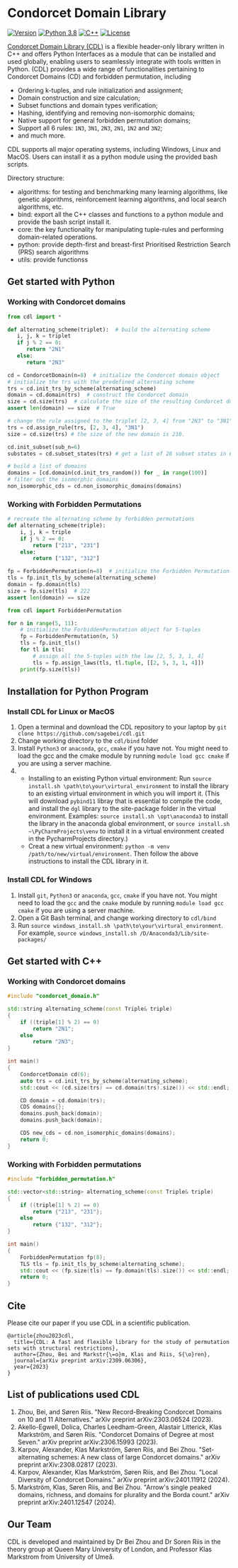 # Condorcet Domain Library 

[![Version](https://img.shields.io/badge/Version-1.1-green.svg)]()
[![Python 3.8](https://img.shields.io/badge/Python-3.6+-blue.svg)](https://www.python.org/downloads/release/python-380/)
[![C++](https://img.shields.io/badge/C++-17-blue.svg?style=flat&logo=c%2B%2B)]()
[![License](https://img.shields.io/badge/License-Apache%202.0-blue.svg)](./license)

[Condorcet Domain Library (CDL)](https://arxiv.org/pdf/2309.06306.pdf) is a flexible header-only library written in C++ and offers Python Interfaces as a module that can be
installed and used globally, enabling users to seamlessly integrate with tools written in Python.  (CDL)
provides a wide range of functionalities pertaining to Condorcet Domains (CD) and forbidden permutation, including
- Ordering k-tuples, and rule initialization and assignment;
- Domain construction and size calculation;
- Subset functions and domain types verification;
- Hashing, identifying and removing non-isomorphic domains;
- Native support for general forbidden permutation domains;
- Support all 6 rules: `1N3`, `3N1`, `2N3`, `2N1`, `1N2` and `3N2`;
- and much more.

CDL supports all major operating systems, including Windows, Linux and MacOS. Users can install it as a python module using 
the provided bash scripts. 

Directory structure:
- algorithms: for testing and benchmarking many learning algorithms, like genetic algorithms, reinforcement learning 
algorithms, and local search algorithms, etc.
- bind: export all the C++ classes and functions to a python module and provide the bash script install it. 
- core: the key functionality for manipulating tuple-rules and performing domain-related operations.
- python: provide depth-first and breast-first Prioritised Restriction Search (PRS) search algorithms
- utils: provide functionss  


## Get started with Python
### Working with Condorcet domains
```python
from cdl import *

def alternating_scheme(triplet):  # build the alternating scheme 
   i, j, k = triplet
   if j % 2 == 0:
      return "2N1"
   else:
      return "2N3"

cd = CondorcetDomain(n=8)  # initialize the Condorcet domain object
# initialize the trs with the predefined alternating scheme 
trs = cd.init_trs_by_scheme(alternating_scheme)
domain = cd.domain(trs)  # construct the Condorcet domain
size = cd.size(trs)  # calculate the size of the resulting Condorcet domain (222)
assert len(domain) == size  # True

# change the rule assigned to the triplet [2, 3, 4] from "2N3" to "3N1"
trs = cd.assign_rule(trs, [2, 3, 4], "3N1")
size = cd.size(trs) # the size of the new domain is 210.

cd.init_subset(sub_n=6)
substates = cd.subset_states(trs) # get a list of 28 subset states in 6 alternatives

# build a list of domains
domains = [cd.domain(cd.init_trs_random()) for _ in range(100)]
# filter out the isomorphic domains
non_isomorphic_cds = cd.non_isomorphic_domains(domains)  
```
### Working with Forbidden Permutations
```python
# recreate the alternating scheme by forbidden permutations
def alternating_scheme(triple):  
    i, j, k = triple
    if j % 2 == 0:
        return ["213", "231"]
    else:
        return ["132", "312"]

fp = ForbiddenPermutation(n=8)  # initialize the Forbidden Permutation object
tls = fp.init_tls_by_scheme(alternating_scheme)
domain = fp.domain(tls)
size = fp.size(tls)  # 222
assert len(domain) == size
```


```python
from cdl import ForbiddenPermutation

for n in range(5, 11):
    # initialize the ForbiddenPermutation object for 5-tuples
    fp = ForbiddenPermutation(n, 5) 
    tls = fp.init_tls()
    for tl in tls:
        # assign all the 5-tuples with the law [2, 5, 3, 1, 4]
        tls = fp.assign_laws(tls, tl.tuple, [[2, 5, 3, 1, 4]])
    print(fp.size(tls))
```

## Installation for Python Program
### Install CDL for Linux or MacOS
1. Open a terminal and download the CDL repository to your laptop by `git clone https://github.com/sagebei/cdl.git`
2. Change working directory to the `cdl/bind` folder
3. Install `Python3` or `anaconda`, `gcc`, `cmake` if you have not. You might need to load the gcc
   and the cmake module by running `module load gcc cmake` if you are using a server machine. 
4. - Installing to an existing Python virtual environment: Run `source install.sh \path\to\your\virtural_environment` to install 
   the library to an existing virtual environment in which you will import it.
   (This will download `pybind11` libray that is essential to compile the code,
   and install the `dgl` library to the site-package folder in the virtual environment.
   Examples: `source install.sh \opt\anaconda3` to install the library in the anaconda global environment, 
   or `source install.sh ~\PyCharmProjects\venv` to install it in a virtual environment
   created in the PycharmProjects directory.) 
   - Creat a new virtual environment: `python -m venv /path/to/new/virtual/environment`. Then follow the above
      instructions to install the CDL library in it. 

### Install CDL for Windows
1. Install `git`, `Python3` or `anaconda`, `gcc`, `cmake` if you have not. You might need to load the `gcc`
   and the `cmake` module by running `module load gcc cmake` if you are using a server machine.
2. Open a Git Bash terminal, and change working directory to `cdl/bind`
3. Run `source windows_install.sh \path\to\your\virtural_environment`. For example, 
   `source windows_install.sh /D/Anaconda3/Lib/site-packages/`

## Get started with C++
### Working with Condorcet domains
```c++
#include "condorcet_domain.h"

std::string alternating_scheme(const Triple& triple)
{
    if ((triple[1] % 2) == 0)
        return "2N1";
    else
        return "2N3";
}

int main()
{
    CondorcetDomain cd(6);
    auto trs = cd.init_trs_by_scheme(alternating_scheme);
    std::cout << (cd.size(trs) == cd.domain(trs).size()) << std::endl;

    CD domain = cd.domain(trs);
    CDS domains{};
    domains.push_back(domain);
    domains.push_back(domain);

    CDS new_cds = cd.non_isomorphic_domains(domains);
    return 0;
}

```
### Working with Forbidden permutations
```c++
#include "forbidden_permutation.h"

std::vector<std::string> alternating_scheme(const Triple& triple)
{
    if ((triple[1] % 2) == 0)
        return {"213", "231"};
    else
        return {"132", "312"};
}

int main()
{
    ForbiddenPermutation fp(8);
    TLS tls = fp.init_tls_by_scheme(alternating_scheme);
    std::cout << (fp.size(tls) == fp.domain(tls).size()) << std::endl;
    return 0;
}
```

## Cite
Please cite our paper if you use CDL in a scientific publication.
```
@article{zhou2023cdl,
  title={CDL: A fast and flexible library for the study of permutation sets with structural restrictions},
  author={Zhou, Bei and Markstr{\=o}m, Klas and Riis, S{\o}ren},
  journal={arXiv preprint arXiv:2309.06306},
  year={2023}
}
```

## List of publications used CDL

1. Zhou, Bei, and Søren Riis. "New Record-Breaking Condorcet Domains on 10 and 11 Alternatives." arXiv preprint arXiv:2303.06524 (2023).
2. Akello-Egwell, Dolica, Charles Leedham-Green, Alastair Litterick, Klas Markström, and Søren Riis. "Condorcet Domains of Degree at most Seven." arXiv preprint arXiv:2306.15993 (2023).
3. Karpov, Alexander, Klas Markström, Søren Riis, and Bei Zhou. "Set-alternating schemes: A new class of large Condorcet domains." arXiv preprint arXiv:2308.02817 (2023).
4. Karpov, Alexander, Klas Markström, Søren Riis, and Bei Zhou. "Local Diversity of Condorcet Domains." arXiv preprint arXiv:2401.11912 (2024).
5. Markström, Klas, Søren Riis, and Bei Zhou. "Arrow's single peaked domains, richness, and domains for plurality and the Borda count." arXiv preprint arXiv:2401.12547 (2024).
## Our Team
CDL is developed and maintained by Dr Bei Zhou and Dr Soren Riis in the theory group at Queen Mary University of London, and Professor Klas Markstrom
from University of Umeå.





